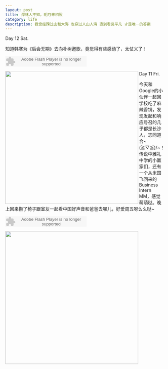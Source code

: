 ```yaml
---
layout: post
title: 深林人不知，明月来相照
category: life
description: 我曾经跨过山和大海 也穿过人山人海 直到看见平凡 才是唯一的答案
---
```

Day 12 Sat.

知道韩寒为《后会无期》去向朴树邀歌，竟觉得有些感动了，太仗义了！

<embed src="http://www.xiami.com/widget/0_1773346501/singlePlayer.swf" type="application/x-shockwave-flash" width="257" height="33" wmode="transparent"></embed>

<img src=http://img.xiami.net/images/album/img78/778/16023027081405476412.jpg align=left width=420 />

<embed width="300" height="0"></embed>

Day 11 Fri.

今天和Google的小伙伴一起回学校吃了麻辣香锅，发现发起和响应号召的几乎都是长沙人，志同道合~\(≧▽≦)/~！传说中雅礼中学的小赢家们，还有一个从米国飞回来的Business Intern MM，感觉萌萌哒。晚上回来搬了椅子跟室友一起看中国好声音和爸爸去哪儿，好爱周五呀么么哒~

<embed src="http://www.xiami.com/widget/35043403_2087272/singlePlayer.swf" type="application/x-shockwave-flash" width="257" height="33" wmode="transparent"></embed>

<img src=http://img.xiami.net/images/album/img19/23519/1690381375776563.jpg align=left width="420" />

<embed width="300" height="0"></embed>

